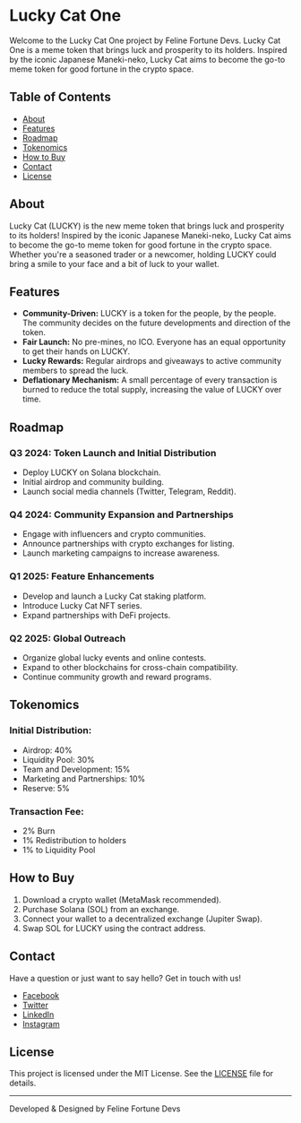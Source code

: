 # Lucky Cat One

Welcome to the Lucky Cat One project by Feline Fortune Devs. Lucky Cat One is a meme token that brings luck and prosperity to its holders. Inspired by the iconic Japanese Maneki-neko, Lucky Cat aims to become the go-to meme token for good fortune in the crypto space.

## Table of Contents

- [About](#about)
- [Features](#features)
- [Roadmap](#roadmap)
- [Tokenomics](#tokenomics)
- [How to Buy](#how-to-buy)
- [Contact](#contact)
- [License](#license)

## About

Lucky Cat (LUCKY) is the new meme token that brings luck and prosperity to its holders! Inspired by the iconic Japanese Maneki-neko, Lucky Cat aims to become the go-to meme token for good fortune in the crypto space. Whether you're a seasoned trader or a newcomer, holding LUCKY could bring a smile to your face and a bit of luck to your wallet.

## Features

- **Community-Driven:** LUCKY is a token for the people, by the people. The community decides on the future developments and direction of the token.
- **Fair Launch:** No pre-mines, no ICO. Everyone has an equal opportunity to get their hands on LUCKY.
- **Lucky Rewards:** Regular airdrops and giveaways to active community members to spread the luck.
- **Deflationary Mechanism:** A small percentage of every transaction is burned to reduce the total supply, increasing the value of LUCKY over time.

## Roadmap

### Q3 2024: Token Launch and Initial Distribution
- Deploy LUCKY on Solana blockchain.
- Initial airdrop and community building.
- Launch social media channels (Twitter, Telegram, Reddit).

### Q4 2024: Community Expansion and Partnerships
- Engage with influencers and crypto communities.
- Announce partnerships with crypto exchanges for listing.
- Launch marketing campaigns to increase awareness.

### Q1 2025: Feature Enhancements
- Develop and launch a Lucky Cat staking platform.
- Introduce Lucky Cat NFT series.
- Expand partnerships with DeFi projects.

### Q2 2025: Global Outreach
- Organize global lucky events and online contests.
- Expand to other blockchains for cross-chain compatibility.
- Continue community growth and reward programs.

## Tokenomics

### Initial Distribution:
- Airdrop: 40%
- Liquidity Pool: 30%
- Team and Development: 15%
- Marketing and Partnerships: 10%
- Reserve: 5%

### Transaction Fee:
- 2% Burn
- 1% Redistribution to holders
- 1% to Liquidity Pool

## How to Buy

1. Download a crypto wallet (MetaMask recommended).
2. Purchase Solana (SOL) from an exchange.
3. Connect your wallet to a decentralized exchange (Jupiter Swap).
4. Swap SOL for LUCKY using the contract address.

## Contact

Have a question or just want to say hello? Get in touch with us!

- [Facebook](#)
- [Twitter](#)
- [LinkedIn](#)
- [Instagram](#)

## License

This project is licensed under the MIT License. See the [LICENSE](LICENSE.md) file for details.

---

Developed & Designed by Feline Fortune Devs
